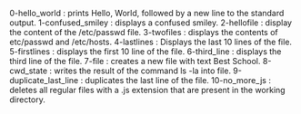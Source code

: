 0-hello_world : prints Hello, World, followed by a new line to the standard output.
1-confused_smiley : displays a confused smiley.
2-hellofile : display the content of the /etc/passwd file.
3-twofiles : displays the contents of etc/passwd and /etc/hosts.
4-lastlines : Displays the last 10 lines of the file.
5-firstlines : displays the first 10 line of the file.
6-third_line : displays the third line of the file.
7-file : creates a new file with text Best School.
8-cwd_state : writes the result of the command ls -la into file.
9-duplicate_last_line : duplicates the last line of the file.
10-no_more_js : deletes all regular files with a .js extension that are present in the working directory.
